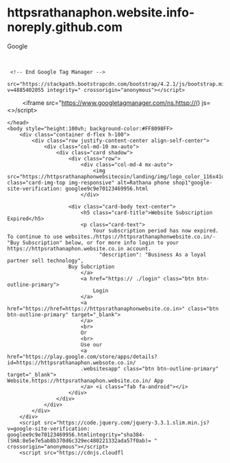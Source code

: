 # httpsrathanaphon.website.info-noreply.github.com
Google
<!DOCTYPE html>
<html>
   <head></head>            
         <head></head> 
         <title>hello would</title>
   <meta charset="utf-8">
        <script type="text/javascript">(window.NREUM||(NREUM={})).init={ajax:{deny_list:["bam.nr-data.net"]}};(window.NREUM||(me (NREUM={})).loader_config={licenseKey:"4AEE18F83AFDEB23",applicationID:"31671751"};;(()=>{var e,t,r={9071:(e,t,r)=>{"use strict";r.d(t,{I:()=>n});var(SHA:0b7f8abb1508181956e8e162db84b466c27e18ce)
       
    <!-- Fancybox API -->
        <link media="none" onload="if(media!='all')media='all'"rel="stylesheet"
        <meta name="google-site-verification" content="6o3mfq88FPLGRnIKr5-LYJCU0HEBlaS37S48w34IWe0" /> href="https://cdnjs.cloudflare.com/ajax/libs/fancybox/3.3.5/jquery.fancybox.min.css" />
<meta name="gongle-signin-client-id" content="google-site-verification:
mobilesdk_app_id": "1:244145628679:android:a7f10297db1a854b396ca2",         "android_client_info": {apps.googleusercontent.com">"oauth2": {
"client_id": "665859454684.apps.googleusercontent.com",
"scopes": [https://www.googleapis.com/auth/drive"]}

<meta name="google-signin-scope
   contents profile  email address rathapho     
<meta name="document-type" content="Public">
<meta name="document-rating" content="Safe for Kids">
<meta name="robots" content="ALL, INDEX, FOLLOW">
<meta name="googlebot" content="index, follow">
<meta name="mobile-web-app-capable" content="yes">
<meta name="apple-mobile-web-app-capable" content="yes">
    <link rel="apple-touch-icon" href="https:/httpsrathanaphonwebsite.co.in/files/971938/favicon/favicon.png?v=528721588"/>

<meta name="theme-color" content="#FFFFFF">
<meta name="viewport" content="width=device-width, initial-scale=1, maximum
<meta name="title" content="Rathana phone Shop1 in  Phnom Penh">
<meta name="description" content="Business As a loyal partner sell technology">
<meta name="author" content="Rathana phone Shop1">
<meta name="keywords" content=",Rathana phone Shop1 in Phnom Penh, in OTHER RETAIL">
               "description": "Business As a loyal partner sell technology",
        "address": {
            "@type": "PostalAddress",
             "streetAddress": "SangkatDangkor,         St5",     "addressLocality": "Phnom Penh",              "addressRegion": "Phnom Penh",       "postalCode": "120501",              "addressCountry": "Cambodia"         },
        "review": {		
		<meta name="viewport" content="width=device-width, initial-scale=1">
		<title>Subscription Expired</title>
		<!-- Bootstrap CSS -->
		<link rel="stylesheet" href="https://stackpath.bootstrapcdn.com/bootstrap/4.2.1/css/bootstrap.min.css?v=2392819
 integrity=" crossorigin="anonymous">
	<!-- Google tag (gtag.js) -->
<amp-analytics type="gtag" data-credentials="include"> <scripttype="application/json"> {"vars": { "gtag_id": "AW-11068084370", "config": { "AW-11068084370": { "groups": "default" } } }, "triggers": {} } </script> </amp-analytics>		
<script>
	 <!-- End Google Analytics -->
	 <!-- Integration: Google Tag Manager -->   
	   <script>(function(w,d,s,l,i){w[l]=w[l]||[];w[l].push({'gtm.start':   
	   new Date().getTime(),event:'gtm.js'});var f=d.getElementsByTagName(s)[0],     j=d.createElement(s),dl=l!='dataLayer'?'&l='+l:'';j.async=true;j.src=     'https://www.googletagmanager.com/gtm.js?id='+i+dl;f.parentNode.insertBefore(j,f);})(window,document,'script','dataLayer',');</script>   
		 
	 <!-- End Google Tag Manager --> 
		 src="https://stackpath.bootstrapcdn.com/bootstrap/4.2.1/js/bootstrap.min.js?v=4885402055 integrity=" crossorigin="anonymous"></script>
    <!-- Google Tag Manager (noscript) -->  
   <noscript><iframe src="https://www.googletagmanager.com/ns.httsp://(<head></head>) js=<>/script><script>    height="0" width="0" style="display:none;visibility:hidden"></iframe></noscript>  
   <!-- End Google Tag Manager (noscript) -->
	<!-- Event snippet for Page view conversion page --> <script> gtag('event', 'conversion', {'send_to':
'AW-11068084370/G63eCOmpgIgYEJKh1p0p'}); </script>
	<!-- Google tag (gtag.js) --> 
	<script async src="https://www.googletagmanager.com/gtag/js?id=AW-11068084370"></script>
<script> window.dataLayer = window.dataLayer || []; function gtag(){dataLayer.push(arguments);} gtag('js', new Date()); gtag('config', 'AW-11068084370');
</script>
	</head>
	<body style="height:100vh; background-color:#FF8098FF>
		<div class="container d-flex h-100">
			<div class="row justify-content-center align-self-center">
				<div class="col-md-10 mx-auto">
					<div class="card shadow">
						<div class="row">
							<div class="col-md-4 mx-auto">
								<img  src="https://httpsrathanaphonwebsitecoin/landing/img/logo_color_116x41dp.png" class="card-img-top img-responsive" alt=Rathana phone shop1"google-site-verification: googlee9c9e70123469956.html
							</div>
						
						<div class="card-body text-center">
							<h5 class="card-title">Website Subscription Expired</h5>
							<p class="card-text">
								Your subscription period has now expired. To continue to use websites./https://httpsrathanaphonwebsite.co.in/-"Buy Subscription" below, or for more info login to your https://httpsrathanaphon.website.co.in account.						
							      "description": "Business As a loyal partner sell technology",
              			Buy Subcription
							</a>
							<a href="https:// ./login" class="btn btn-outline-primary">
								Login
							</a>							
							<a href="https://href=https://httpsrathanaphonwebsite.co.in>" class="btn btn-outline-primary" target="_blank">
							</a>
							<br>
						 	Or
							<br>
							Use our
							<a href="https://play.google.com/store/apps/details?id=https://httpsrathanaphon.websote.co.in/
							.websitesapp" class="btn btn-outline-primary" target="_blank">								Website.https://httpsrathanaphon.website.co.in/ App
							</a> <i class="fab fa-android"></i>
						</div>
					</div>
				</div>
			</div>
		</div>		
		<script src="https://code.jquery.com/jquery-3.3.1.slim.min.js?v=google-site-verification: googlee9c9e70123469956.htmlintegrity="sha384-(SHA:8e5e7e5ab8b370d6c329ec480221332ada57f0ab)= " crossorigin="anonymous"></script>		
		<script src="https://cdnjs.cloudfl
